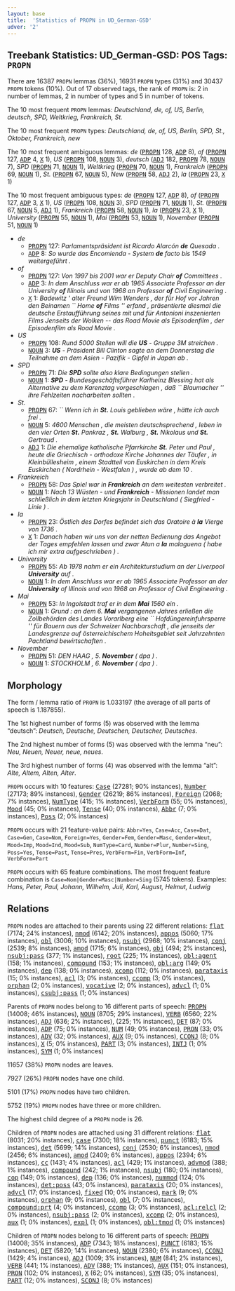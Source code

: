 ```yaml
---
layout: base
title:  'Statistics of PROPN in UD_German-GSD'
udver: '2'
---
```


## Treebank Statistics: UD_German-GSD: POS Tags: `PROPN`

There are 16387 `PROPN` lemmas (36%), 16931 `PROPN` types (31%) and 30437 `PROPN` tokens (10%).
Out of 17 observed tags, the rank of `PROPN` is: 2 in number of lemmas, 2 in number of types and 5 in number of tokens.

The 10 most frequent `PROPN` lemmas: <em>Deutschland, de, of, US, Berlin, deutsch, SPD, Weltkrieg, Frankreich, St.</em>

The 10 most frequent `PROPN` types:  <em>Deutschland, de, of, US, Berlin, SPD, St., Oktober, Frankreich, new</em>

The 10 most frequent ambiguous lemmas: <em>de</em> (<tt><a href="de_gsd-pos-PROPN.html">PROPN</a></tt> 128, <tt><a href="de_gsd-pos-ADP.html">ADP</a></tt> 8), <em>of</em> (<tt><a href="de_gsd-pos-PROPN.html">PROPN</a></tt> 127, <tt><a href="de_gsd-pos-ADP.html">ADP</a></tt> 4, <tt><a href="de_gsd-pos-X.html">X</a></tt> 1), <em>US</em> (<tt><a href="de_gsd-pos-PROPN.html">PROPN</a></tt> 108, <tt><a href="de_gsd-pos-NOUN.html">NOUN</a></tt> 3), <em>deutsch</em> (<tt><a href="de_gsd-pos-ADJ.html">ADJ</a></tt> 182, <tt><a href="de_gsd-pos-PROPN.html">PROPN</a></tt> 78, <tt><a href="de_gsd-pos-NOUN.html">NOUN</a></tt> 7), <em>SPD</em> (<tt><a href="de_gsd-pos-PROPN.html">PROPN</a></tt> 71, <tt><a href="de_gsd-pos-NOUN.html">NOUN</a></tt> 1), <em>Weltkrieg</em> (<tt><a href="de_gsd-pos-PROPN.html">PROPN</a></tt> 70, <tt><a href="de_gsd-pos-NOUN.html">NOUN</a></tt> 1), <em>Frankreich</em> (<tt><a href="de_gsd-pos-PROPN.html">PROPN</a></tt> 69, <tt><a href="de_gsd-pos-NOUN.html">NOUN</a></tt> 1), <em>St.</em> (<tt><a href="de_gsd-pos-PROPN.html">PROPN</a></tt> 67, <tt><a href="de_gsd-pos-NOUN.html">NOUN</a></tt> 5), <em>New</em> (<tt><a href="de_gsd-pos-PROPN.html">PROPN</a></tt> 58, <tt><a href="de_gsd-pos-ADJ.html">ADJ</a></tt> 2), <em>la</em> (<tt><a href="de_gsd-pos-PROPN.html">PROPN</a></tt> 23, <tt><a href="de_gsd-pos-X.html">X</a></tt> 1)

The 10 most frequent ambiguous types:  <em>de</em> (<tt><a href="de_gsd-pos-PROPN.html">PROPN</a></tt> 127, <tt><a href="de_gsd-pos-ADP.html">ADP</a></tt> 8), <em>of</em> (<tt><a href="de_gsd-pos-PROPN.html">PROPN</a></tt> 127, <tt><a href="de_gsd-pos-ADP.html">ADP</a></tt> 3, <tt><a href="de_gsd-pos-X.html">X</a></tt> 1), <em>US</em> (<tt><a href="de_gsd-pos-PROPN.html">PROPN</a></tt> 108, <tt><a href="de_gsd-pos-NOUN.html">NOUN</a></tt> 3), <em>SPD</em> (<tt><a href="de_gsd-pos-PROPN.html">PROPN</a></tt> 71, <tt><a href="de_gsd-pos-NOUN.html">NOUN</a></tt> 1), <em>St.</em> (<tt><a href="de_gsd-pos-PROPN.html">PROPN</a></tt> 67, <tt><a href="de_gsd-pos-NOUN.html">NOUN</a></tt> 5, <tt><a href="de_gsd-pos-ADJ.html">ADJ</a></tt> 1), <em>Frankreich</em> (<tt><a href="de_gsd-pos-PROPN.html">PROPN</a></tt> 58, <tt><a href="de_gsd-pos-NOUN.html">NOUN</a></tt> 1), <em>la</em> (<tt><a href="de_gsd-pos-PROPN.html">PROPN</a></tt> 23, <tt><a href="de_gsd-pos-X.html">X</a></tt> 1), <em>University</em> (<tt><a href="de_gsd-pos-PROPN.html">PROPN</a></tt> 55, <tt><a href="de_gsd-pos-NOUN.html">NOUN</a></tt> 1), <em>Mai</em> (<tt><a href="de_gsd-pos-PROPN.html">PROPN</a></tt> 53, <tt><a href="de_gsd-pos-NOUN.html">NOUN</a></tt> 1), <em>November</em> (<tt><a href="de_gsd-pos-PROPN.html">PROPN</a></tt> 51, <tt><a href="de_gsd-pos-NOUN.html">NOUN</a></tt> 1)


* <em>de</em>
  * <tt><a href="de_gsd-pos-PROPN.html">PROPN</a></tt> 127: <em>Parlamentspräsident ist Ricardo Alarcón <b>de</b> Quesada .</em>
  * <tt><a href="de_gsd-pos-ADP.html">ADP</a></tt> 8: <em>So wurde das Encomienda - System <b>de</b> facto bis 1549 weitergeführt .</em>
* <em>of</em>
  * <tt><a href="de_gsd-pos-PROPN.html">PROPN</a></tt> 127: <em>Von 1997 bis 2001 war er Deputy Chair <b>of</b> Committees .</em>
  * <tt><a href="de_gsd-pos-ADP.html">ADP</a></tt> 3: <em>In dem Anschluss war er ab 1965 Associate Professor an der University <b>of</b> Illinois und von 1968 an Professor <b>of</b> Civil Engineering .</em>
  * <tt><a href="de_gsd-pos-X.html">X</a></tt> 1: <em>Badewitz ' alter Freund Wim Wenders , der für Hof vor Jahren den Beinamen `` Home <b>of</b> Films '' erfand , präsentierte diesmal die deutsche Erstaufführung seines mit und für Antonioni inszenierten Films Jenseits der Wolken -- das Road Movie als Episodenfilm , der Episodenfilm als Road Movie .</em>
* <em>US</em>
  * <tt><a href="de_gsd-pos-PROPN.html">PROPN</a></tt> 108: <em>Rund 5000 Stellen will die <b>US</b> - Gruppe 3M streichen .</em>
  * <tt><a href="de_gsd-pos-NOUN.html">NOUN</a></tt> 3: <em><b>US</b> - Präsident Bill Clinton sagte an dem Donnerstag die Teilnahme an dem Asien - Pazifik - Gipfel in Japan ab .</em>
* <em>SPD</em>
  * <tt><a href="de_gsd-pos-PROPN.html">PROPN</a></tt> 71: <em>Die <b>SPD</b> sollte also klare Bedingungen stellen .</em>
  * <tt><a href="de_gsd-pos-NOUN.html">NOUN</a></tt> 1: <em><b>SPD</b> - Bundesgeschäftsführer Karlheinz Blessing hat als Alternative zu dem Karenztag vorgeschlagen , daß `` Blaumacher '' ihre Fehlzeiten nacharbeiten sollten .</em>
* <em>St.</em>
  * <tt><a href="de_gsd-pos-PROPN.html">PROPN</a></tt> 67: <em>`` Wenn ich in <b>St.</b> Louis geblieben wäre , hätte ich auch frei .</em>
  * <tt><a href="de_gsd-pos-NOUN.html">NOUN</a></tt> 5: <em>4600 Menschen , die meisten deutschsprechend , leben in den vier Orten <b>St.</b> Pankraz , <b>St.</b> Walburg , <b>St.</b> Nikolaus und <b>St.</b> Gertraud .</em>
  * <tt><a href="de_gsd-pos-ADJ.html">ADJ</a></tt> 1: <em>Die ehemalige katholische Pfarrkirche <b>St.</b> Peter und Paul , heute die Griechisch - orthodoxe Kirche Johannes der Täufer , in Kleinbüllesheim , einem Stadtteil von Euskirchen in dem Kreis Euskirchen ( Nordrhein - Westfalen ) , wurde ab dem 10 .</em>
* <em>Frankreich</em>
  * <tt><a href="de_gsd-pos-PROPN.html">PROPN</a></tt> 58: <em>Das Spiel war in <b>Frankreich</b> an dem weitesten verbreitet .</em>
  * <tt><a href="de_gsd-pos-NOUN.html">NOUN</a></tt> 1: <em>Nach 13 Wüsten - und <b>Frankreich</b> - Missionen landet man schließlich in dem letzten Kriegsjahr in Deutschland ( Siegfried - Linie ) .</em>
* <em>la</em>
  * <tt><a href="de_gsd-pos-PROPN.html">PROPN</a></tt> 23: <em>Östlich des Dorfes befindet sich das Oratoire à <b>la</b> Vierge von 1736 .</em>
  * <tt><a href="de_gsd-pos-X.html">X</a></tt> 1: <em>Danach haben wir uns von der netten Bedienung das Angebot der Tages empfehlen lassen und zwar Atun a <b>la</b> malaguena ( habe ich mir extra aufgeschrieben ) .</em>
* <em>University</em>
  * <tt><a href="de_gsd-pos-PROPN.html">PROPN</a></tt> 55: <em>Ab 1978 nahm er ein Architekturstudium an der Liverpool <b>University</b> auf .</em>
  * <tt><a href="de_gsd-pos-NOUN.html">NOUN</a></tt> 1: <em>In dem Anschluss war er ab 1965 Associate Professor an der <b>University</b> of Illinois und von 1968 an Professor of Civil Engineering .</em>
* <em>Mai</em>
  * <tt><a href="de_gsd-pos-PROPN.html">PROPN</a></tt> 53: <em>In Ingolstadt traf er in dem <b>Mai</b> 1560 ein .</em>
  * <tt><a href="de_gsd-pos-NOUN.html">NOUN</a></tt> 1: <em>Grund : an dem 6. <b>Mai</b> vergangenen Jahres erließen die Zollbehörden des Landes Vorarlberg eine `` Hofdüngereinfuhrsperre '' für Bauern aus der Schweizer Nachbarschaft , die jenseits der Landesgrenze auf österreichischem Hoheitsgebiet seit Jahrzehnten Pachtland bewirtschaften .</em>
* <em>November</em>
  * <tt><a href="de_gsd-pos-PROPN.html">PROPN</a></tt> 51: <em>DEN HAAG , 5. <b>November</b> ( dpa ) .</em>
  * <tt><a href="de_gsd-pos-NOUN.html">NOUN</a></tt> 1: <em>STOCKHOLM , 6. <b>November</b> ( dpa ) .</em>

## Morphology

The form / lemma ratio of `PROPN` is 1.033197 (the average of all parts of speech is 1.187855).

The 1st highest number of forms (5) was observed with the lemma “deutsch”: <em>Deutsch, Deutsche, Deutschen, Deutscher, Deutsches</em>.

The 2nd highest number of forms (5) was observed with the lemma “neu”: <em>Neu, Neuen, Neuer, neue, neues</em>.

The 3rd highest number of forms (4) was observed with the lemma “alt”: <em>Alte, Altem, Alten, Alter</em>.

`PROPN` occurs with 10 features: <tt><a href="de_gsd-feat-Case.html">Case</a></tt> (27281; 90% instances), <tt><a href="de_gsd-feat-Number.html">Number</a></tt> (27173; 89% instances), <tt><a href="de_gsd-feat-Gender.html">Gender</a></tt> (26219; 86% instances), <tt><a href="de_gsd-feat-Foreign.html">Foreign</a></tt> (2068; 7% instances), <tt><a href="de_gsd-feat-NumType.html">NumType</a></tt> (415; 1% instances), <tt><a href="de_gsd-feat-VerbForm.html">VerbForm</a></tt> (55; 0% instances), <tt><a href="de_gsd-feat-Mood.html">Mood</a></tt> (45; 0% instances), <tt><a href="de_gsd-feat-Tense.html">Tense</a></tt> (40; 0% instances), <tt><a href="de_gsd-feat-Abbr.html">Abbr</a></tt> (7; 0% instances), <tt><a href="de_gsd-feat-Poss.html">Poss</a></tt> (2; 0% instances)

`PROPN` occurs with 21 feature-value pairs: `Abbr=Yes`, `Case=Acc`, `Case=Dat`, `Case=Gen`, `Case=Nom`, `Foreign=Yes`, `Gender=Fem`, `Gender=Masc`, `Gender=Neut`, `Mood=Imp`, `Mood=Ind`, `Mood=Sub`, `NumType=Card`, `Number=Plur`, `Number=Sing`, `Poss=Yes`, `Tense=Past`, `Tense=Pres`, `VerbForm=Fin`, `VerbForm=Inf`, `VerbForm=Part`

`PROPN` occurs with 65 feature combinations.
The most frequent feature combination is `Case=Nom|Gender=Masc|Number=Sing` (5745 tokens).
Examples: <em>Hans, Peter, Paul, Johann, Wilhelm, Juli, Karl, August, Helmut, Ludwig</em>


## Relations

`PROPN` nodes are attached to their parents using 22 different relations: <tt><a href="de_gsd-dep-flat.html">flat</a></tt> (7174; 24% instances), <tt><a href="de_gsd-dep-nmod.html">nmod</a></tt> (6142; 20% instances), <tt><a href="de_gsd-dep-appos.html">appos</a></tt> (5060; 17% instances), <tt><a href="de_gsd-dep-obl.html">obl</a></tt> (3006; 10% instances), <tt><a href="de_gsd-dep-nsubj.html">nsubj</a></tt> (2968; 10% instances), <tt><a href="de_gsd-dep-conj.html">conj</a></tt> (2539; 8% instances), <tt><a href="de_gsd-dep-amod.html">amod</a></tt> (1715; 6% instances), <tt><a href="de_gsd-dep-obj.html">obj</a></tt> (494; 2% instances), <tt><a href="de_gsd-dep-nsubj-pass.html">nsubj:pass</a></tt> (377; 1% instances), <tt><a href="de_gsd-dep-root.html">root</a></tt> (225; 1% instances), <tt><a href="de_gsd-dep-obl-agent.html">obl:agent</a></tt> (158; 1% instances), <tt><a href="de_gsd-dep-compound.html">compound</a></tt> (153; 1% instances), <tt><a href="de_gsd-dep-obl-arg.html">obl:arg</a></tt> (149; 0% instances), <tt><a href="de_gsd-dep-dep.html">dep</a></tt> (138; 0% instances), <tt><a href="de_gsd-dep-xcomp.html">xcomp</a></tt> (112; 0% instances), <tt><a href="de_gsd-dep-parataxis.html">parataxis</a></tt> (15; 0% instances), <tt><a href="de_gsd-dep-acl.html">acl</a></tt> (3; 0% instances), <tt><a href="de_gsd-dep-ccomp.html">ccomp</a></tt> (3; 0% instances), <tt><a href="de_gsd-dep-orphan.html">orphan</a></tt> (2; 0% instances), <tt><a href="de_gsd-dep-vocative.html">vocative</a></tt> (2; 0% instances), <tt><a href="de_gsd-dep-advcl.html">advcl</a></tt> (1; 0% instances), <tt><a href="de_gsd-dep-csubj-pass.html">csubj:pass</a></tt> (1; 0% instances)

Parents of `PROPN` nodes belong to 16 different parts of speech: <tt><a href="de_gsd-pos-PROPN.html">PROPN</a></tt> (14008; 46% instances), <tt><a href="de_gsd-pos-NOUN.html">NOUN</a></tt> (8705; 29% instances), <tt><a href="de_gsd-pos-VERB.html">VERB</a></tt> (6560; 22% instances), <tt><a href="de_gsd-pos-ADJ.html">ADJ</a></tt> (636; 2% instances),  (225; 1% instances), <tt><a href="de_gsd-pos-DET.html">DET</a></tt> (87; 0% instances), <tt><a href="de_gsd-pos-ADP.html">ADP</a></tt> (75; 0% instances), <tt><a href="de_gsd-pos-NUM.html">NUM</a></tt> (49; 0% instances), <tt><a href="de_gsd-pos-PRON.html">PRON</a></tt> (33; 0% instances), <tt><a href="de_gsd-pos-ADV.html">ADV</a></tt> (32; 0% instances), <tt><a href="de_gsd-pos-AUX.html">AUX</a></tt> (9; 0% instances), <tt><a href="de_gsd-pos-CCONJ.html">CCONJ</a></tt> (8; 0% instances), <tt><a href="de_gsd-pos-X.html">X</a></tt> (5; 0% instances), <tt><a href="de_gsd-pos-PART.html">PART</a></tt> (3; 0% instances), <tt><a href="de_gsd-pos-INTJ.html">INTJ</a></tt> (1; 0% instances), <tt><a href="de_gsd-pos-SYM.html">SYM</a></tt> (1; 0% instances)

11657 (38%) `PROPN` nodes are leaves.

7927 (26%) `PROPN` nodes have one child.

5101 (17%) `PROPN` nodes have two children.

5752 (19%) `PROPN` nodes have three or more children.

The highest child degree of a `PROPN` node is 26.

Children of `PROPN` nodes are attached using 31 different relations: <tt><a href="de_gsd-dep-flat.html">flat</a></tt> (8031; 20% instances), <tt><a href="de_gsd-dep-case.html">case</a></tt> (7300; 18% instances), <tt><a href="de_gsd-dep-punct.html">punct</a></tt> (6183; 15% instances), <tt><a href="de_gsd-dep-det.html">det</a></tt> (5699; 14% instances), <tt><a href="de_gsd-dep-conj.html">conj</a></tt> (2530; 6% instances), <tt><a href="de_gsd-dep-nmod.html">nmod</a></tt> (2456; 6% instances), <tt><a href="de_gsd-dep-amod.html">amod</a></tt> (2409; 6% instances), <tt><a href="de_gsd-dep-appos.html">appos</a></tt> (2394; 6% instances), <tt><a href="de_gsd-dep-cc.html">cc</a></tt> (1431; 4% instances), <tt><a href="de_gsd-dep-acl.html">acl</a></tt> (429; 1% instances), <tt><a href="de_gsd-dep-advmod.html">advmod</a></tt> (388; 1% instances), <tt><a href="de_gsd-dep-compound.html">compound</a></tt> (242; 1% instances), <tt><a href="de_gsd-dep-nsubj.html">nsubj</a></tt> (180; 0% instances), <tt><a href="de_gsd-dep-cop.html">cop</a></tt> (149; 0% instances), <tt><a href="de_gsd-dep-dep.html">dep</a></tt> (136; 0% instances), <tt><a href="de_gsd-dep-nummod.html">nummod</a></tt> (124; 0% instances), <tt><a href="de_gsd-dep-det-poss.html">det:poss</a></tt> (43; 0% instances), <tt><a href="de_gsd-dep-parataxis.html">parataxis</a></tt> (20; 0% instances), <tt><a href="de_gsd-dep-advcl.html">advcl</a></tt> (17; 0% instances), <tt><a href="de_gsd-dep-fixed.html">fixed</a></tt> (10; 0% instances), <tt><a href="de_gsd-dep-mark.html">mark</a></tt> (9; 0% instances), <tt><a href="de_gsd-dep-orphan.html">orphan</a></tt> (9; 0% instances), <tt><a href="de_gsd-dep-obl.html">obl</a></tt> (7; 0% instances), <tt><a href="de_gsd-dep-compound-prt.html">compound:prt</a></tt> (4; 0% instances), <tt><a href="de_gsd-dep-ccomp.html">ccomp</a></tt> (3; 0% instances), <tt><a href="de_gsd-dep-acl-relcl.html">acl:relcl</a></tt> (2; 0% instances), <tt><a href="de_gsd-dep-nsubj-pass.html">nsubj:pass</a></tt> (2; 0% instances), <tt><a href="de_gsd-dep-xcomp.html">xcomp</a></tt> (2; 0% instances), <tt><a href="de_gsd-dep-aux.html">aux</a></tt> (1; 0% instances), <tt><a href="de_gsd-dep-expl.html">expl</a></tt> (1; 0% instances), <tt><a href="de_gsd-dep-obl-tmod.html">obl:tmod</a></tt> (1; 0% instances)

Children of `PROPN` nodes belong to 16 different parts of speech: <tt><a href="de_gsd-pos-PROPN.html">PROPN</a></tt> (14008; 35% instances), <tt><a href="de_gsd-pos-ADP.html">ADP</a></tt> (7343; 18% instances), <tt><a href="de_gsd-pos-PUNCT.html">PUNCT</a></tt> (6183; 15% instances), <tt><a href="de_gsd-pos-DET.html">DET</a></tt> (5820; 14% instances), <tt><a href="de_gsd-pos-NOUN.html">NOUN</a></tt> (2380; 6% instances), <tt><a href="de_gsd-pos-CCONJ.html">CCONJ</a></tt> (1429; 4% instances), <tt><a href="de_gsd-pos-ADJ.html">ADJ</a></tt> (1009; 3% instances), <tt><a href="de_gsd-pos-NUM.html">NUM</a></tt> (841; 2% instances), <tt><a href="de_gsd-pos-VERB.html">VERB</a></tt> (441; 1% instances), <tt><a href="de_gsd-pos-ADV.html">ADV</a></tt> (388; 1% instances), <tt><a href="de_gsd-pos-AUX.html">AUX</a></tt> (151; 0% instances), <tt><a href="de_gsd-pos-PRON.html">PRON</a></tt> (102; 0% instances), <tt><a href="de_gsd-pos-X.html">X</a></tt> (62; 0% instances), <tt><a href="de_gsd-pos-SYM.html">SYM</a></tt> (35; 0% instances), <tt><a href="de_gsd-pos-PART.html">PART</a></tt> (12; 0% instances), <tt><a href="de_gsd-pos-SCONJ.html">SCONJ</a></tt> (8; 0% instances)

